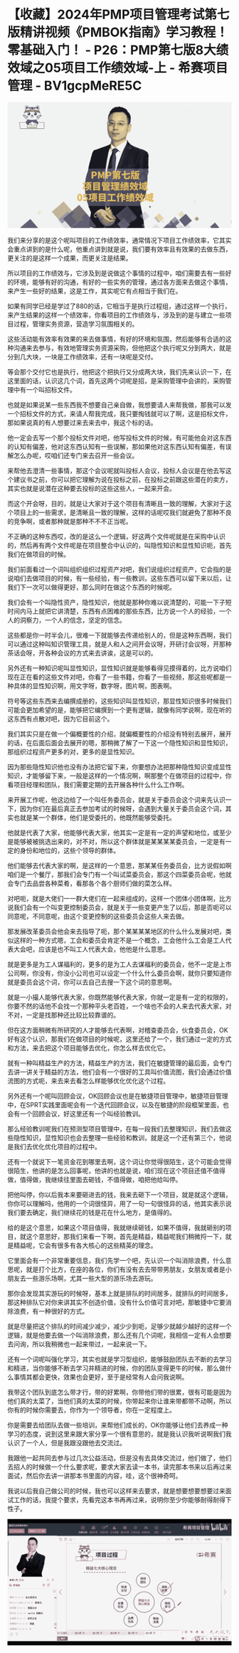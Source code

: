 # 【收藏】2024年PMP项目管理考试第七版精讲视频《PMBOK指南》学习教程！零基础入门！ - P26：PMP第七版8大绩效域之05项目工作绩效域-上 - 希赛项目管理 - BV1gcpMeRE5C

![](img/19b7c54b702b6bf5db5b114e49104a64_0.png)

我们来分享的是这个呢叫项目的工作绩效率，通常情况下项目工作绩效率，它其实会重点讲到的是什么呢，他重点讲到就是说，我们要有效率且有效果的去做东西，更关注的是这样一个成果，而更关注是结果。

所以项目的工作绩效与，它涉及到是说做这个事情的过程中，咱们需要去有一些好的环境，能够有好的沟通，有好的一些实务的管理，通过各方面来去做这个事情，来产生一些好的结果，这是工作，其实呢它有点相当于我们在。

如果有同学已经是学过了880的话，它相当于是执行过程组，通过这样一个执行，来产生结果的这样一个绩效率，你看项目的工作绩效与，涉及到的是与建立一些项目过程，管理实务资源，营造学习氛围相关的。

这些活动能有效率有效果的来去做事情，有好的环境和氛围，然后能够有合适的这种沟通来去参与，有效地管理实务资源采购，但他把这个执行呢又分到两大，就是分到几大块，一块是工作绩效率，还有一块呢是交付。

等会那个交付它也是执行，他把这个把执行又分成两大块，我们先来认识一下，在这里面的话，认识这几个词，首先这两个词呢是招，是采购管理中会讲的，采购管理中有一个叫招标文件。

也就是如果说某一些东西我不想要自己亲自做，我想要请人来帮我做，那我可以发一个招标文件的方式，来请人帮我完成，我只要掏钱就可以了啊，这是招标文件，那如果说真的有人想要过来去来去中，我这个标的话。

他一定会去写一个那个投标文件对吧，他写投标文件的时候，有可能他会对这东西的认知有偏差，他对这东西认知有一些误解，那如果他对这东西认知有偏差，有误解怎么办呢，哎咱们还专门来去召开一些会议。

来帮他去澄清一些事情，那这个会议呢就叫投标人会议，投标人会议是在他去写这个建议书之前，你可以把它理解为说在投标之前，在投标之前跟这些潜在的卖方，其实也就是说潜在这种要去投标的这些这些人，一起来开会。

而这个开会呀，目的，就是让大家对于这个项目有清晰且一致的理解，大家对于这个项目上的一些需求，是清晰且一致的理解，这样的话呢哎我们就避免了那种不良的竞争啊，或者那种就是那种不不不正当呢。

不正确的这种东西哎，改的是这么一个逻辑，好这两个文件呢就是在采购中认识的，然后再有两个文件呢是在项目整合中认识的，叫隐性知识和显性知识呃，首先我们在做项目的时候。

我们前面看过一个词叫组织组织过程资产对吧，我们说组织过程资产，它会指的是说咱们去做项目的时候，有一些经验，有一些教训，这些东西可以留下来以后，让我们下一次可以做得更好，那么同时在做这个东西的时候呢。

我们会有一个叫隐性资产，隐性知识，他就是那种你难以说清楚的，可能一下子短时间内马上就把它讲清楚，东西有点困难的那些东西，比方说一个人的经验，一个人的洞察力，一个人的信念，坚定的信念。

这些都是你一时半会儿，很难一下就能够去传递给别人的，但是这种东西啊，我们可以通过这种叫知识管理工具，就是人和人之间开会议呀，开研讨会议呀，开那种茶话会呀，开各种会议的方式来去讲诶，这是可以的。

另外还有一种知识呢叫显性知识，显性知识就是能够看得见摸得着的，比方说咱们现在正在看的这些文件对吧，你看了一些书籍，你看了一些视频，那这些呢都是一种具体的显性知识啊，用文字呀，数字呀，图片啊，图表啊。

符号等这些东西来去编撰成册的，这些知识叫显性知识，那显性知识很多时候我们可能会更加希望的是，能够把它编撰到一个更有逻辑，就像有同学说啊，现在听的这东西有点散对吧，因为它目前这个。

我们其实只是在做一个偏概要性的介绍，就偏概要性的介绍没有特别去展开，展开的话，在后面后面会去展开的嗯，那稍微了解了一下这一个隐性知识和显性知识，那组织过程资产更多的对，更多的是显性知识。

因为那些隐性知识他也没有办法把它留下来，你要想办法把那种隐性知识变成显性知识，才能够留下来，一般是这样的一个情况啊，啊那整个在做项目的过程中，你看项目经理和团队，我们需要定期的去开展各种什么什么工作啊。

来开展工作呢，他这边给了一个叫任务委员会，就是关于委员会这个词来先认识一下，因为你们在最后真正去参加考试的时候呀，会遇到大量关于委员会这个词，其实也就是某一个群体，他们是受委托的，他既然能够受委托。

他就是代表了大家，他能够代表大家，他其实一定是有一定的声望和地位，或至少是能够被被挑选出来的，对不对，所以这个群体就是某某某某委员会，一定是有一定的身份和地位的，这些个领导的群体。

他们能够去代表大家的啊，是这样的一个意思，那某某任务委员会，比方说假如啊咱们是一个餐厅，那我们会专门有一个叫试菜委员会，那这个四菜委员会呢，他就会专门去品尝各种菜肴，看那各个各个厨师们做的菜怎么样。

对吧呃，就是大佬们一一群大佬们在一起来组成的，这样一个团体小团体啊，比方说我们会有一个叫变更控制委员会，就是关于一些变更产生了以后，那是否呃可以同意呢，不同意呢，由这个变更控制的这些委员会这些人来去做。

那发展改革委员会他会来去指导了呃，那个某某某某地区的什么什么发展对吧，类似这样的一种方式嗯，工会和委员会肯定不是一个概念，工会他什么工会是工人代表大会吧，应该是也不叫工人代表大会，他他是什么意思。

就是更多是为工人谋福利的，更多的是为工人去谋福利的委员会，他不一定是上市公司啊，你没有，你没小公司也可以设定一个什么什么委员会啊，就你只要知道你就是委员会这个词，你可以去自己去搜一下这个词的意思啊。

就是一小撮人能够代表大家，你既然能够代表大家，你就一定是有一定的权限的，你要不然的话他不会找一个那种平头老百姓，一个啥也不会的人来去代表大家，对不对，一定是找那种还比较比较靠谱的。

但在这方面稍微有所研究的人才能够去代表啊，对稽查委员会，伙食委员会，OK好有这个认识，那我们在做项目的时候呢，这里还给了一个，我们通过一定的方式和方法，来去把这个项目能够去优化，你怎么样去优化它。

就有一种叫精益生产的方法，精益生产的方法，我们在敏捷管理的最后面，会专门去讲一讲关于精益的方法，他们会有一个很好的工具叫价值流图，我们会通过价值流图的方式呃，来去来去看怎么样能够优化优化这个过程。

另外还有一个呢叫回顾会议，OK回顾会议也是在敏捷项目管理中，敏捷项目管理中，在SPRT实践里面呢会有一个迭代回顾会议，以及在敏捷的阶段框架里面，也会有一个回顾会议，好这里还有一个叫经验教训。

那么经验教训呢我们在预测型项目管理中，在每一段我们去整理知识，我们去做这些隐性知识，显性知识也会去整理一些经验和教训，就是这一个还有第三个，他说是我们去优化优化项目的过程中。

还有一个就说下一笔资金花到哪里去啊，这个词让你觉得很陌生，这个可能会觉得很陌生，他讲的是怎么回事呢，他讲的也就是说，咱们现在这个项目还值不值得做，值得做，我继续往里面去砸钱，不值得做，咱把他给叫停。

把他叫停，你以后我本来要砸进去的钱，我来去砸下一个项目，就是就这个逻辑，你你可以理解吗，他用的一个词很怪异，用了一句一句很怪异的话，他其实表示说我们要去确定，我们继续花的钱是花在什么地方，是值得的。

给的是这个意思，如果这个项目值得，我就继续砸钱，如果不值得，我就砸别的项目，就这个意思好，那我们来看一下啊，首先是精益，精益呢我们稍微捋一下，就是精益呢，它会有很多有各大核心的这些精英的理念。

它里面会有一个非常重要信息，我们先学一个吧，先认识一个叫消除浪费，什么意思呢，就是打个比方，在座的各位，你们有没有去去带带男朋友，女朋友或者是小朋友去一些游乐场啊，尤其一些大型的游乐场去游玩。

那你会发现其实游玩的时候呀，基本上就是排队的时间居多，就排队的时间居多，那这种排队它对你来讲其实不创造价值，没有什么价值可言对吧，那敏捷中它要消除浪费，有一种很好的方式。

就是尽量把这个排队的时间减少减少，减少少到呃，足够少就越少越好的这样一个逻辑，就是他要去做一个叫消除浪费，那么还有几个词呢，我相信一定有人会想要去问询，所以我稍微也一起来带过，一起来说一下。

还有一个词呢叫强化学习，其实也就是学习型组织，能够鼓励团队去不断的去学习和精进，当你能够不断去学习并精进的时候，你的团队变得更牛的时候，那么做什么事情其都会更快，效果也会更好，至于是经常有人会问我说啊。

我带这个团队到底怎么带才行，带的好累啊，你带他们带的很累，很有可能是因为他们真的太菜了，当他们真的太菜的时候，你带起来你让谁来带都带不动啊，所以你有的时候你需要去，你作为一个领导者，你在一定程度上。

你是需要去给团队去做一些培训，来帮他们成长的，OK你能够让他们去养成一种学习的态度，说到这里来跟大家分享一个很有意思的，就是我认识我听说啊我们我认识了一个人，但是我跟没跟他去交流过。

我跟他一起共同去参与过几次公益活动，但是没有去具体交流过，他们做了，他们去招人的时候做一个什么要求呢，要求大家去读一本书，读完那本书来以后再过来面试，然后你去讲一讲那本书里面的内容，哇，这个很神奇呵。

我说以后我自己做公司的时候，我也可以这样来去要求，就是想要想要想要过来面试工作的话，我提个要求，先看完这本书再再过来，说明你至少你能够耐得耐得下性子。



![](img/19b7c54b702b6bf5db5b114e49104a64_2.png)